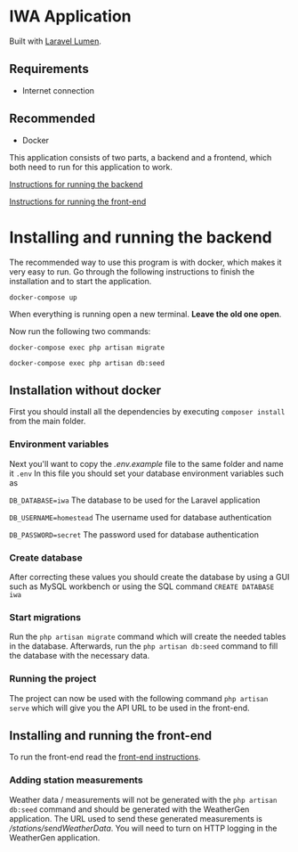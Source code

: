 # IWA Application

Built with [Laravel Lumen](https://lumen.laravel.com/).
## Requirements

- Internet connection

## Recommended

- Docker

This application consists of two parts, a backend and a frontend, which both need to run for this application to work.

[Instructions for running the backend](#installing-and-running-the-backend)

[Instructions for running the front-end](#installing-and-running-the-front-end)

# Installing and running the backend

The recommended way to use this program is with docker, which makes it very easy to run. Go through the following instructions to finish the installation and to start the application.

`docker-compose up`

When everything is running open a new terminal. **Leave the old one open**.

Now run the following two commands:

`docker-compose exec php artisan migrate`

`docker-compose exec php artisan db:seed`

## Installation without docker

First you should install all the dependencies by executing `composer install` from the main folder.

### Environment variables
Next you'll want to copy the *.env.example* file to the same folder and name it `.env`
In this file you should set your database environment variables such as

`DB_DATABASE=iwa`         The database to be used for the Laravel application

`DB_USERNAME=homestead`   The username used for database authentication

`DB_PASSWORD=secret`      The password used for database authentication

### Create database
After correcting these values you should create the database by using a GUI such as MySQL workbench or using the SQL
command `CREATE DATABASE iwa`

### Start migrations
Run the `php artisan migrate` command which will create the needed tables in the database.
Afterwards, run the `php artisan db:seed` command to fill the database with the necessary data.

### Running the project
The project can now be used with the following command `php artisan serve` which will give you the API URL to be used in the front-end.

## Installing and running the front-end
To run the front-end read the [front-end instructions](Frontend/README.md).

### Adding station measurements
Weather data / measurements will not be generated with the `php artisan db:seed` command and should be generated with the WeatherGen application.
The URL used to send these generated measurements is */stations/sendWeatherData*.
You will need to turn on HTTP logging in the WeatherGen application.
